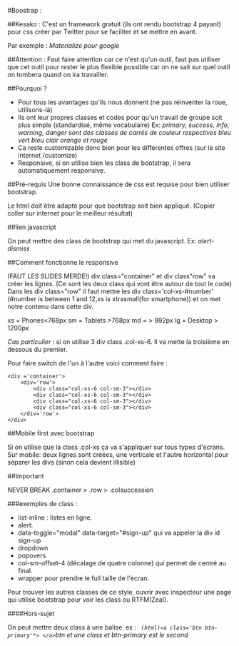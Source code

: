 #Boostrap :

##Kesako :
C'est un framework gratuit (ils ont rendu bootstrap 4 payant) pour css créer par Twitter pour se faciliter et se mettre en avant.

Par exemple : *Materialize pour google*

##Attention :
Faut faire attention car ce n'est qu'un outil, faut pas utiliser que cet outil pour rester le plus flexible possible car on ne sait sur quel outil on tombera quand on ira travailler.

##Pourquoi ?

* Pour tous les avantages qu'ils nous donnent (ne pas réinventer la roue, utilisons-là)
* Ils ont leur propres classes et codes pour qu'un travail de groupe soit plus simple (standardisé, même vocabulaire) Ex: *primary, success, info, warning, danger sont des classes de carrés de couleur respectives bleu vert bleu clair orange et rouge*
* Ca reste customizable donc bien pour les diffèrentes offres (sur le site internet /customize)
* Responsive, si on utilise bien les class de bootstrap, il sera automatiquement responsive.

##Pré-requis
Une bonne connaissance de css est requise pour bien utiliser bootstrap.

Le html doit être adapté pour que bootstrap soit bien appliqué. (Copier coller sur internet pour le meilleur résultat)

##lien javascript

On peut mettre des class de bootstrap qui met du javascript. Ex: *alert-dismiss*

##Comment fonctionne le responsive

(FAUT LES SLIDES MERDE!)
div class="container" et div class"row" va créer les lignes. (Ce sont les deux class qui vont être autour de tout le code)
Dans les div class="row" il faut mettre les div class='col-xs-#number' (#number is between 1 and 12,xs is xtrasmall(for smartphone)) et on met notre contenu dans cette div.

xs = Phones<768px
sm = Tablets >768px
md = > 992px
lg = Desktop > 1200px


_Cas particulier_ : si on utilise 3 div class .col-xs-6. Il va mette la troisième en dessous du premier.

Pour faire switch de l'un à l'autre voici comment faire : 
```
<div ='container'>
    <div='row'>
        <div class="col-xs-6 col-sm-3"></div>
        <div class="col-xs-6 col-sm-3"></div>
        <div class="col-xs-6 col-sm-3"></div>
        <div class="col-xs-6 col-sm-3"></div>
    </div='row'>
</div>
```

##Mobile first avec bootstrap

Si on utilise que la class .col-xs ça va s'appliquer sur tous types d'écrans.
Sur mobile: deux lignes sont créées, une verticale et l'autre horizontal pour séparer les divs (sinon cela devient illisible)



##Important

NEVER BREAK .container > .row > .colsuccession 

###exemples de class :

- list-inline : listes en ligne.
- alert.
- data-toggle="modal" data-target="#sign-up" qui va appeler la div id sign-up
- dropdown
- popovers
- col-sm-offset-4 (décalage de quatre colonne) qui permet de centré au final.
- wrapper pour prendre le full taille de l'écran.

Pour trouver les autres classes de ce style, ouvrir avec inspecteur une page qui utilise bootstrap pour voir les class ou RTFM(Zeal).

####Hors-sujet

On peut mettre deux class à une balise. ex : *``` (html)<a class='btn btn-primary'*> </a>```btn et une class et btn-primary est le second*